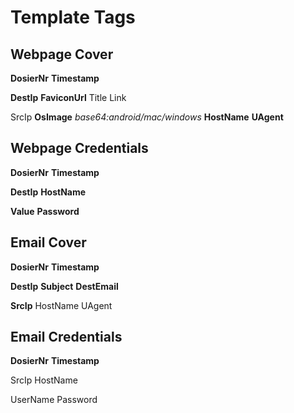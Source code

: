 # Template Tags

## Webpage Cover

__DosierNr__
__Timestamp__

__DestIp__
__FaviconUrl__
Title
Link

SrcIp
__OsImage__   _base64:android/mac/windows_
__HostName__
__UAgent__

## Webpage Credentials

__DosierNr__
__Timestamp__

__DestIp__
__HostName__

__Value__
__Password__

## Email Cover

__DosierNr__
__Timestamp__

__DestIp__
__Subject__
__DestEmail__

__SrcIp__
HostName
UAgent

## Email Credentials

__DosierNr__
__Timestamp__

SrcIp
HostName

UserName
Password
